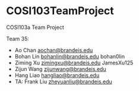 # COSI103TeamProject
COSI103a Team Project 

Team 35:
- Ao Chan   aochan@brandeis.edu
- Bohan Lin bohanlin@brandeis.edu bohan0lin
- Ziming Xu zimingxu@brandeis.edu JamesXu125
- Zijun Wang zijunwang@brandeis.edu
- Hang Liao hangliao@brandeis.edu 
- TA: Frank Liu zheyuanliu@brandeis.edu
